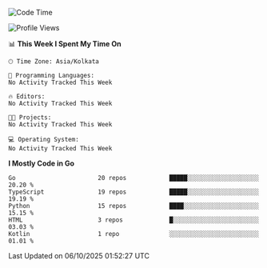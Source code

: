<!--START_SECTION:waka-->
![Code Time](http://img.shields.io/badge/Code%20Time-100%20hrs%2040%20mins-blue)

![Profile Views](http://img.shields.io/badge/Profile%20Views-0-blue)

📊 **This Week I Spent My Time On** 

```text
🕑︎ Time Zone: Asia/Kolkata

💬 Programming Languages: 
No Activity Tracked This Week

🔥 Editors: 
No Activity Tracked This Week

🐱‍💻 Projects: 
No Activity Tracked This Week

💻 Operating System: 
No Activity Tracked This Week
```

**I Mostly Code in Go** 

```text
Go                       20 repos            █████░░░░░░░░░░░░░░░░░░░░   20.20 % 
TypeScript               19 repos            █████░░░░░░░░░░░░░░░░░░░░   19.19 % 
Python                   15 repos            ████░░░░░░░░░░░░░░░░░░░░░   15.15 % 
HTML                     3 repos             █░░░░░░░░░░░░░░░░░░░░░░░░   03.03 % 
Kotlin                   1 repo              ░░░░░░░░░░░░░░░░░░░░░░░░░   01.01 % 
```




 Last Updated on 06/10/2025 01:52:27 UTC
<!--END_SECTION:waka-->

